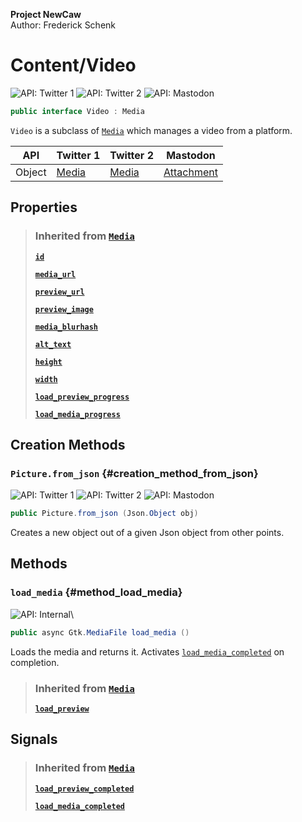 **Project NewCaw** \
Author: Frederick Schenk

# Content/Video

![API: Twitter 1](https://img.shields.io/badge/API-Twitter%201-lightgrey?style=flat-square) ![API: Twitter 2](https://img.shields.io/badge/API-Twitter%202-blue?style=flat-square) ![API: Mastodon](https://img.shields.io/badge/API-Mastodon-purple?style=flat-square)

```c#
public interface Video : Media
```

`Video` is a subclass of [`Media`](Media.md) which manages a video from a platform.

| API    | Twitter 1 | Twitter 2 | Mastodon |
| ------ | --------- | --------- | -------- |
| Object | [Media](https://developer.twitter.com/en/docs/twitter-api/v1/data-dictionary/object-model/entities#media) | [Media](https://developer.twitter.com/en/docs/twitter-api/data-dictionary/object-model/media) | [Attachment](https://docs.joinmastodon.org/entities/attachment/) |

## Properties

> ### Inherited from [`Media`](Media.md)
> 
> [**`id`**](Media.md#property_id)
> 
> [**`media_url`**](Media.md#property_media_url)
> 
> [**`preview_url`**](Media.md#property_preview_url)
> 
> [**`preview_image`**](Media.md#property_preview_image)
> 
> [**`media_blurhash`**](Media.md#property_media_blurhash)
> 
> [**`alt_text`**](Media.md#property_alt_text)
> 
> [**`height`**](Media.md#property_height)
> 
> [**`width`**](Media.md#property_width)
> 
> [**`load_preview_progress`**](Media.md#property_load_preview_progress)
> 
> [**`load_media_progress`**](Media.md#property_load_media_progress)

## Creation Methods

### `Picture.from_json` {#creation_method_from_json}

![API: Twitter 1](https://img.shields.io/badge/API-Twitter%201-lightgrey?style=flat-square) ![API: Twitter 2](https://img.shields.io/badge/API-Twitter%202-blue?style=flat-square) ![API: Mastodon](https://img.shields.io/badge/API-Mastodon-purple?style=flat-square)

```c#
public Picture.from_json (Json.Object obj)
```

Creates a new object out of a given Json object from other points.

## Methods

### `load_media` {#method_load_media}

![API: Internal](https://img.shields.io/badge/API-Internal-green?style=flat-square)\

```c#
public async Gtk.MediaFile load_media ()
```

Loads the media and returns it. Activates [`load_media_completed`](Media.md#signal_load_media_completed) on completion.

> ### Inherited from [`Media`](Media.md)
> 
> [**`load_preview`**](Media.md#method_load_preview)

## Signals

> ### Inherited from [`Media`](Media.md)
> 
> [**`load_preview_completed`**](Media.md#signal_load_preview_completed)
> 
> [**`load_media_completed`**](Media.md#signal_load_media_completed)
